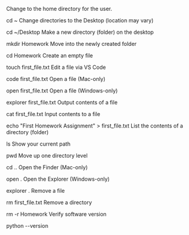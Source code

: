 Change to the home directory for the user.

cd ~
Change directories to the Desktop (location may vary)

cd ~/Desktop
Make a new directory (folder) on the desktop

mkdir Homework
Move into the newly created folder

cd Homework
Create an empty file

touch first_file.txt
Edit a file via VS Code

code first_file.txt
Open a file (Mac-only)

open first_file.txt
Open a file (Windows-only)

explorer first_file.txt
Output contents of a file

cat first_file.txt
Input contents to a file

echo "First Homework Assignment" > first_file.txt
List the contents of a directory (folder)

ls
Show your current path

pwd
Move up one directory level

cd ..
Open the Finder (Mac-only)

open .
Open the Explorer (Windows-only)

explorer .
Remove a file

rm first_file.txt
Remove a directory

rm -r Homework
Verify software version

python --version